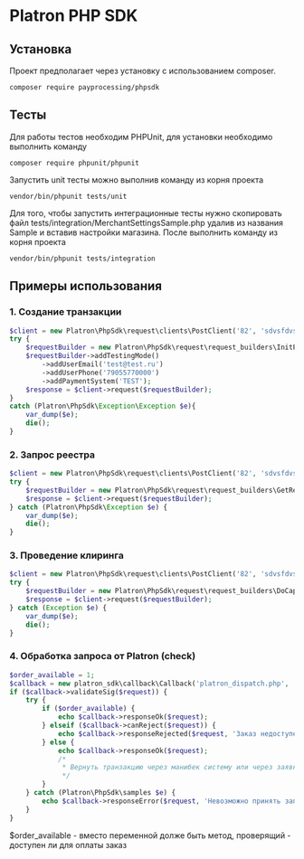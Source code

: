 Platron PHP SDK
===============
## Установка

Проект предполагает через установку с использованием composer. 
<pre><code>composer require payprocessing/phpsdk</pre></code>

## Тесты
Для работы тестов необходим PHPUnit, для установки необходимо выполнить команду
```
composer require phpunit/phpunit
```
Запустить unit тесты можно выполнив команду из корня проекта
```
vendor/bin/phpunit tests/unit
```
Для того, чтобы запустить интеграционные тесты нужно скопировать файл tests/integration/MerchantSettingsSample.php удалив 
из названия Sample и вставив настройки магазина. После выполнить команду из корня проекта
```
vendor/bin/phpunit tests/integration
```

## Примеры использования

### 1. Создание транзакции

```php
$client = new Platron\PhpSdk\request\clients\PostClient('82', 'sdvsfdvsfdvsdv');
try {
    $requestBuilder = new Platron\PhpSdk\request\request_builders\InitPaymentBuilder('10.00', 'Test transaction');
    $requestBuilder->addTestingMode()
        ->addUserEmail('test@test.ru')
        ->addUserPhone('79055770000')
        ->addPaymentSystem('TEST');
    $response = $client->request($requestBuilder);
}
catch (Platron\PhpSdk\Exception\Exception $e){
    var_dump($e);
    die();
}
```

### 2. Запрос реестра

```php
$client = new Platron\PhpSdk\request\clients\PostClient('82', 'sdvsfdvsfdvsdv');
try {
    $requestBuilder = new Platron\PhpSdk\request\request_builders\GetRegistryBuilder(new DateTime('now - 1 day'));
    $response = $client->request($requestBuilder);
} catch (Platron\PhpSdk\Exception $e) {
    var_dump($e);
    die();
}
```

### 3. Проведение клиринга 

```php
$client = new Platron\PhpSdk\request\clients\PostClient('82', 'sdvsfdvsfdvsdv');
try {
    $requestBuilder = new Platron\PhpSdk\request\request_builders\DoCaptureBuilder(323334422);
    $response = $client->request($requestBuilder);
} catch (Exception $e) {
    var_dump($e);
    die();
}
```

### 4. Обработка запроса от Platron (check)

```php
$order_available = 1;
$callback = new platron_sdk\callback\Callback('platron_dispatch.php', 'sdvsfdvsfdvsdv');
if ($callback->validateSig($request)) {
    try {
        if ($order_available) {
            echo $callback->responseOk($request);
        } elseif ($callback->canReject($request)) {
            echo $callback->responseRejected($request, 'Заказ недоступен');
        } else {
            echo $callback->responseOk($request);
            /*
             * Вернуть транзакцию через манибек систему или через заявку на возврат
             */
        }
    } catch (Platron\PhpSdk\samples $e) {
        echo $callback->responseError($request, 'Невозможно принять запрос. Повторите еще раз');
    }
}
```

$order_available - вместо переменной долже быть метод, проверящий - доступен ли для оплаты заказ
